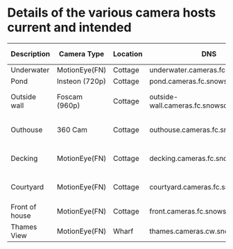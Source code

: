 # Details of the various camera hosts current and intended


| Description | Camera Type | Location | DNS | Motion Detection | FOV |
|-------------|-------------|----------|-----|------------------|------|
|Underwater |MotionEye(FN)|Cottage|underwater.cameras.fc.snowsd.com|none|normal|
|Pond | Insteon (720p)|Cottage|pond.cameras.fc.snowsd.com|images|none|normal|
|Outside wall |Foscam (960p)|Cottage|outside-wall.cameras.fc.snowsd.com|images, trigger lights|wide|
|Outhouse|360 Cam|Cottage|outhouse.cameras.fc.snowsd.com|images, trigger lights|very wide|
|Decking|MotionEye(FN)|Cottage|decking.cameras.fc.snowsd.com|images, trigger lights|wide|
|Courtyard|MotionEye(FN)|Cottage|courtyard.cameras.fc.snowsd.com|images, trigger lights|wide|
|Front of house|MotionEye(FN)|Cottage|front.cameras.fc.snowsd.com|images|normal|
|Thames View|MotionEye(FN)|Wharf|thames.cameras.cw.snowsd.com|none|wide|
